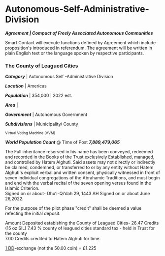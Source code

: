 # Autonomous-Self-Administrative-Division

***Agreement | Compact of Freely Associated Autonomous Communities***

Smart Contact will execute functions defined by Agreement which include proposition's introduced in referendum. The agreement will be written in plain English text or the language spoken by respective participants. 


### The County of Leagued Cities

***Category*** 	| Autonomous Self -Administrative Division

***Location*** 	| Americas

***Population*** 	| 354,000 | 2022 est. 

***Area***	| 

***Government*** 	| Autonomous Government

***Subdivisions*** 	| Municipality/ County 


<sup> Virtual Voting Machine (VVM) </sup>


***World Population Count*** @ Time of Post ***7,889,479,065***

The Full inheritance reserved in his name has been conveyed, redeemed and recorded in the Books of the Trust exclusively Established, managed, and controlled by Hatem Alghuti. Said assets may not directly or indirectly be claimed, condemned, or transferred to or by any entity without Hatem Alghuti's explicit verbal and written consent, physically witnessed in front of seven individual congregations of the Abrahamic Traditions, and must begin and end with the verbal recital of the seven opening versus found in the Islamic Criterion.  
Signed on or about- Dhuʻl-Qiʻdah 29, 1443 AH
Signed on or about June 26,2022.

For the purpose of the pilot phase "credit" shall be deemed a value refecting the initial deposit.

Amount Deposited estabishing the County of Leagued Cities- 26.47 Credits (15 oz SIL)
7.43 % county of leagued cities standard tax - held in Trust for the county  
7.00 Credits credited to Hatem Alghuti for time.

[1 DD](https://github.com/galvestontx/MAY6_2022/blob/014a19e5395ea4b6ccc88f832809dddbd0c67d54/50d%20Coin.pdf)-exchange (not the 50.00 coin) = £1.225 
